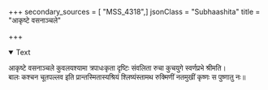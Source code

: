 +++
secondary_sources = [ "MSS_4318",]
jsonClass = "Subhaashita"
title = "आकृष्टे वसनाञ्चले"

+++

<details open><summary>Text</summary>

आकृष्टे वसनाञ्चले कुवलयश्यामा त्रपाधःकृता दृष्टिः संवलिता रुचा कुचयुगे स्वर्णप्रभे श्रीमति।  
बालः कश्चन चूतपल्लव इति प्रान्तस्मितास्यश्रियं श्लिष्यंस्तामथ रुक्मिणीं नतमुखीं कृष्णः स पुष्णातु नः॥
</details>
